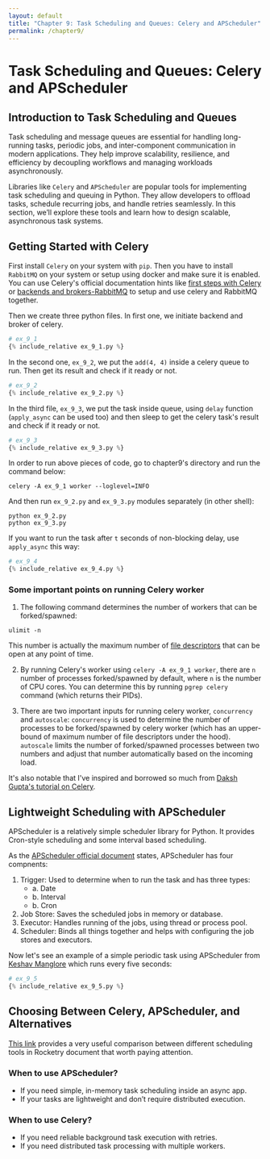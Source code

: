 ```yaml
---
layout: default
title: "Chapter 9: Task Scheduling and Queues: Celery and APScheduler"
permalink: /chapter9/
---
```


# Task Scheduling and Queues: Celery and APScheduler
## Introduction to Task Scheduling and Queues

Task scheduling and message queues are essential for handling long-running tasks,
periodic jobs, and inter-component communication in modern applications.
They help improve scalability, resilience, and efficiency
by decoupling workflows and managing workloads asynchronously.

Libraries like `Celery` and `APScheduler` are popular tools for implementing task scheduling and queuing in Python.
They allow developers to offload tasks, schedule recurring jobs, and handle retries seamlessly.
In this section, we’ll explore these tools and learn how to design scalable, asynchronous task systems.

## Getting Started with Celery

First install `Celery` on your system with `pip`.
Then you have to install `RabbitMQ` on your system or setup using docker and make sure it is enabled.
You can use Celery's official documentation hints like
[first steps with Celery](https://docs.celeryq.dev/en/latest/getting-started/first-steps-with-celery.html#rabbitmq)
or [backends and brokers-RabbitMQ](https://docs.celeryq.dev/en/latest/getting-started/backends-and-brokers/rabbitmq.html)
to setup and use celery and RabbitMQ together.

Then we create three python files.
In first one, we initiate backend and broker of celery.
```python
# ex_9_1
{% include_relative ex_9_1.py %}
```

In the second one, `ex_9_2`, we put the `add(4, 4)` inside a celery queue to run.
Then get its result and check if it ready or not.

```python
# ex_9_2
{% include_relative ex_9_2.py %}
```

In the third file, `ex_9_3`, we put the task inside queue, using `delay` function
(`apply_async` can be used too)
and then sleep to get the celery task's result and check if it ready or not.
```python
# ex_9_3
{% include_relative ex_9_3.py %}
```

In order to run above pieces of code, go to chapter9's directory
and run the command below:
```shell
celery -A ex_9_1 worker --loglevel=INFO
```

And then run `ex_9_2.py` and `ex_9_3.py` modules separately (in other shell):
```shell
python ex_9_2.py
python ex_9_3.py
```

If you want to run the task after `t` seconds of non-blocking delay, use `apply_async` this way:
```python
# ex_9_4
{% include_relative ex_9_4.py %}
```

### **Some important points on running Celery worker**
 1. The following command determines the number of workers that can be forked/spawned:
 ```shell
 ulimit -n
 ```
 This number is actually the maximum number of
 [file descriptors](https://stackoverflow.com/questions/5256599/what-are-file-descriptors-explained-in-simple-terms)
 that can be open at any point of time.

 2. By running Celery's worker using `celery -A ex_9_1 worker`,
 there are `n` number of processes forked/spawned by default, where `n` is the number of CPU cores.
 You can determine this by running `pgrep celery` command (which returns their PIDs).

 3. There are two important inputs for running celery worker, `concurrency` and `autoscale`:
 `concurrency` is used to determine the number of processes to be forked/spawned by celery worker
 (which has an upper-bound of maximum number of file descriptors under the hood).
 `autoscale` limits the number of forked/spawned processes between two numbers
 and adjust that number automatically based on the incoming load.

It's also notable that I've inspired and borrowed so much from
[Daksh Gupta's tutorial on Celery](https://www.youtube.com/watch?v=v-Snbz3WmJU).

## Lightweight Scheduling with APScheduler
APScheduler is a relatively simple scheduler library for Python.
It provides Cron-style scheduling and some interval based scheduling.

As the [APScheduler official document](https://apscheduler.readthedocs.io/en/3.x/) states,
APScheduler has four compnents:
1. Trigger: Used to determine when to run the task and has three types:
    - a. Date
    - b. Interval
    - b. Cron
2. Job Store: Saves the scheduled jobs in memory or database.
3. Executor: Handles running of the jobs, using thread or process pool.
4. Scheduler: Binds all things together and helps with configuring the job stores and executors.

Now let's see an example of a simple periodic task using APScheduler from
[Keshav Manglore](https://medium.com/@keshavmanglore/advanced-python-scheduler-scheduling-tasks-with-ap-scheduler-in-python-8c7998a4f116)
which runs every five seconds:
```python
# ex_9_5
{% include_relative ex_9_5.py %}
```

## Choosing Between Celery, APScheduler, and Alternatives

[This link](https://rocketry.readthedocs.io/en/stable/rocketry_vs_alternatives.html) provides a very
useful comparison between different scheduling tools in Rocketry document that worth paying attention.

### When to use APScheduler?
 - If you need simple, in-memory task scheduling inside an async app.
 - If your tasks are lightweight and don’t require distributed execution.

### When to use Celery?
 - If you need reliable background task execution with retries.
 - If you need distributed task processing with multiple workers.

